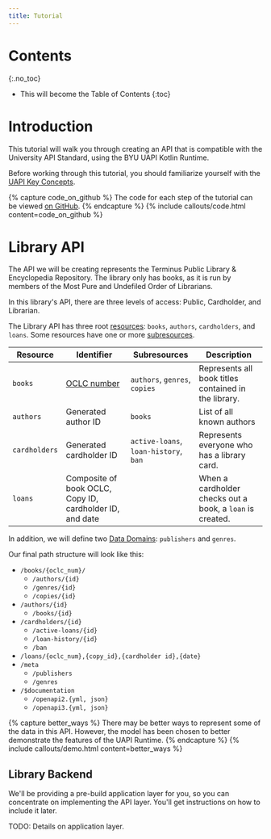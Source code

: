 ```yaml
---
title: Tutorial
---
```


# Contents
{:.no_toc}

* This will become the Table of Contents
{:toc}

# Introduction

This tutorial will walk you through creating an API that is compatible with the University API Standard, using the
BYU UAPI Kotlin Runtime.

Before working through this tutorial, you should familiarize yourself with the [UAPI Key Concepts](../_reference/key-concepts.md).

{% capture code_on_github %}
The code for each step of the tutorial can be viewed 
[on GitHub](https://github.com/byu-oit/kotlin-uapi/tree/master/examples/library/tutorial-steps).
{% endcapture %}
{% include callouts/code.html content=code_on_github %}

# Library API

The API we will be creating represents the Terminus Public Library & Encyclopedia Repository. 
The library only has books, as it is run by members of the Most Pure and Undefiled Order of Librarians.

In this library's API, there are three levels of access: Public, Cardholder, and Librarian.

The Library API has three root [resources](../_reference/key-concepts.md#resource): `books`, `authors`, `cardholders`, and `loans`. 
Some resources have one or more [subresources](../_reference/key-concepts.md#subresource).

Resource | Identifier | Subresources | Description
---------|------------|--------------|-------------
`books`  | [OCLC number](https://en.wikipedia.org/wiki/OCLC#Identifiers_and_linked_data) | `authors`, `genres`, `copies` | Represents all book titles contained in the library.
`authors` | Generated author ID | `books` | List of all known authors
`cardholders` | Generated cardholder ID | `active-loans`, `loan-history`, `ban` | Represents everyone who has a library card.
`loans` | Composite of book OCLC, Copy ID, cardholder ID, and date | | When a cardholder checks out a book, a `loan` is created.

In addition, we will define two [Data Domains](../_reference/key-concepts.md#data-domains): `publishers` and `genres`.

Our final path structure will look like this:

* `/books/{oclc_num}/`
    * `/authors/{id}`
    * `/genres/{id}`
    * `/copies/{id}`
* `/authors/{id}`
    * `/books/{id}`
* `/cardholders/{id}`
    * `/active-loans/{id}`
    * `/loan-history/{id}`
    * `/ban`
* `/loans/{oclc_num},{copy_id},{cardholder id},{date}`
* `/meta`
    * `/publishers`
    * `/genres`
* `/$documentation`
    * `/openapi2.{yml, json}`
    * `/openapi3.{yml, json}`

{% capture better_ways %}
There may be better ways to represent some of the data in this API. However, the model has been chosen to better demonstrate
the features of the UAPI Runtime.
{% endcapture %}
{% include callouts/demo.html content=better_ways %}

## Library Backend

We'll be providing a pre-build application layer for you, so you can concentrate on implementing the API layer. You'll get
instructions on how to include it later.

TODO: Details on application layer.
